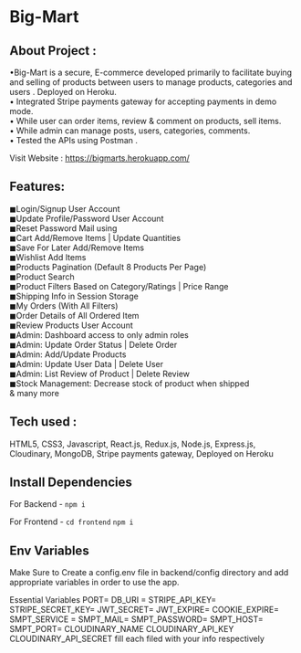 # Big-Mart

## About Project :
•Big-Mart is a secure, E-commerce developed primarily to facilitate buying and selling of products between users to manage products, categories and
users . Deployed on Heroku.                       
• Integrated Stripe payments gateway for accepting payments in demo mode.                               
• While user can order items, review & comment on products, sell items.                       
• While admin can manage posts, users, categories, comments.                       
• Tested the APIs using Postman .                 
  
  Visit Website : https://bigmarts.herokuapp.com/


## Features:

◼Login/Signup User Account            
◼Update Profile/Password User Account           
◼Reset Password Mail using                           
◼Cart Add/Remove Items | Update Quantities             
◼Save For Later Add/Remove Items                        
◼Wishlist Add Items                          
◼Products Pagination (Default 8 Products Per Page)                    
◼Product Search                                                          
◼Product Filters Based on Category/Ratings | Price Range                           
◼Shipping Info in Session Storage              
◼My Orders (With All Filters)              
◼Order Details of All Ordered Item                          
◼Review Products User Account                        
◼Admin: Dashboard access to only admin roles                        
◼Admin: Update Order Status | Delete Order                      
◼Admin: Add/Update Products                                                     
◼Admin: Update User Data | Delete User                            
◼Admin: List Review of Product | Delete Review                           
◼Stock Management: Decrease stock of product when shipped   
& many more

## Tech used : 
HTML5, CSS3, Javascript, React.js, Redux.js, Node.js, Express.js, Cloudinary, MongoDB, Stripe payments gateway, Deployed on Heroku

## Install Dependencies

For Backend - `npm i`

For Frontend - `cd frontend` `npm i`

## Env Variables

Make Sure to Create a config.env file in backend/config directory and add appropriate variables in order to use the app.

Essential Variables 
PORT= DB_URI = STRIPE_API_KEY= STRIPE_SECRET_KEY= JWT_SECRET= JWT_EXPIRE= COOKIE_EXPIRE= SMPT_SERVICE = SMPT_MAIL= SMPT_PASSWORD= SMPT_HOST= SMPT_PORT= CLOUDINARY_NAME CLOUDINARY_API_KEY CLOUDINARY_API_SECRET fill each filed with your info respectively
